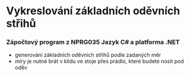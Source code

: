 # Vykreslování základních oděvních střihů
### Zápočtový program z NPRG035	Jazyk C# a platforma .NET

- generování základních oděvních střihů podle zadaných měr
- míry je nutné brát v klidu ve stoje přes prádlo, které budete nosit pod oděv
